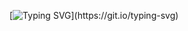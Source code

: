 [![Typing SVG](https://readme-typing-svg.herokuapp.com?font=Source+Code+Pro&weight=300&duration=3000&pause=1000&color=FFFFFF&vCenter=true&width=435&lines=thavguard.+Web+Developer;Backend+developer.;dotnet+developer.)](https://git.io/typing-svg)
